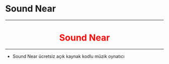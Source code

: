 # Sound Near
<hr>
<h1 align='center' style='color:red;'>Sound Near</h1>
<hr>
<ul>
  <li>Sound Near ücretsiz açık kaynak kodlu müzik oynatıcı</li>
</ul>
